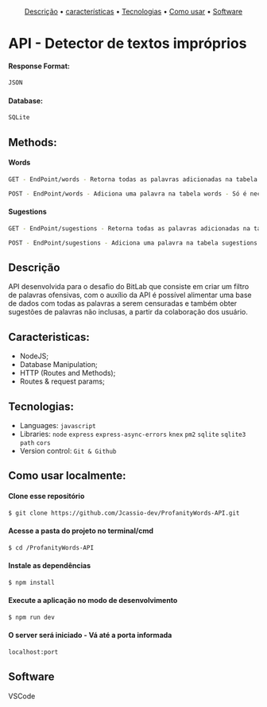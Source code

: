 <p align="center">
 <a href="#Description">Descrição</a> •
 <a href="#Features">características</a> • 
 <a href="#Technologies">Tecnologias</a> •
 <a href="#How to use">Como usar</a> •
 <a href="#Software">Software</a> 
</p>

 # API -  Detector de textos impróprios

#### Response Format:
```bash
JSON
```
#### Database:
```bash
SQLite
```

## Methods:

#### Words
```bash
GET - EndPoint/words - Retorna todas as palavras adicionadas na tabela words em formato de {id: number, title: string, created_at: date}
```
```bash
POST - EndPoint/words - Adiciona uma palavra na tabela words - Só é necessário enviar o título: {title}
```

#### Sugestions
```bash
GET - EndPoint/sugestions - Retorna todas as palavras adicionadas na tabela sugestions em formato de {id: number, title: string, created_at: date}
```
```bash
POST - EndPoint/sugestions - Adiciona uma palavra na tabela sugestions - Só é necessário enviar o título: {title}
```


<div id="Description">

## Descrição

API desenvolvida para o desafio do BitLab que consiste em criar um filtro de palavras ofensivas, com o auxílio da API é possível alimentar uma base de dados com todas as palavras a serem censuradas e também obter sugestões de palavras não inclusas, a partir da colaboração dos usuário.

</div> 

<div id="Characteristics">

## Caracteristicas:
- NodeJS;
- Database Manipulation;
- HTTP (Routes and Methods);
- Routes & request params;


</div>
<div id="Technologies">

## Tecnologias:

- Languages: `javascript`
- Libraries: `node` `express` `express-async-errors` `knex` `pm2` `sqlite` `sqlite3` `path` `cors`
- Version control: `Git & Github`

</div>
<div id="How to use">

## Como usar localmente:

#### Clone esse repositório

```bash
$ git clone https://github.com/Jcassio-dev/ProfanityWords-API.git
```

#### Acesse a pasta do projeto no terminal/cmd

```bash
$ cd /ProfanityWords-API
```

#### Instale as dependências

```bash
$ npm install
```

#### Execute a aplicação no modo de desenvolvimento

```bash
$ npm run dev
```
#### O server será iniciado - Vá até a porta informada
```bash
localhost:port
```
</div>
<div id="Software">

## Software

VSCode
</div>
